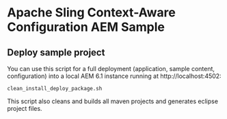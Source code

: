 Apache Sling Context-Aware Configuration AEM Sample
===================================================

Deploy sample project
---------------------

You can use this script for a full deployment (application, sample content, configuration) into a local AEM 6.1 instance running at http://localhost:4502:

```
clean_install_deploy_package.sh
```

This script also cleans and builds all maven projects and generates eclipse project files.
